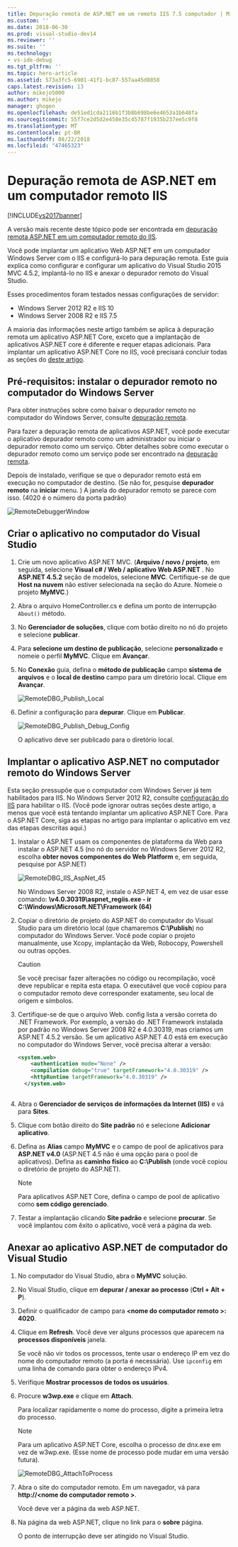 ```yaml
---
title: Depuração remota de ASP.NET em um remoto IIS 7.5 computador | Microsoft Docs
ms.custom: ''
ms.date: 2018-06-30
ms.prod: visual-studio-dev14
ms.reviewer: ''
ms.suite: ''
ms.technology:
- vs-ide-debug
ms.tgt_pltfrm: ''
ms.topic: hero-article
ms.assetid: 573a3fc5-6901-41f1-bc87-557aa45d8858
caps.latest.revision: 13
author: mikejo5000
ms.author: mikejo
manager: ghogen
ms.openlocfilehash: de51ed1cda2116b1f3b8b698be6e4653a1b648fa
ms.sourcegitcommit: 55f7ce2d5d2e458e35c45787f1935b237ee5c9f8
ms.translationtype: MT
ms.contentlocale: pt-BR
ms.lasthandoff: 08/22/2018
ms.locfileid: "47465323"
---
```

# <a name="remote-debugging-aspnet-on-a-remote-iis-computer"></a>Depuração remota de ASP.NET em um computador remoto IIS
[!INCLUDE[vs2017banner](../includes/vs2017banner.md)]

A versão mais recente deste tópico pode ser encontrada em [depuração remota ASP.NET em um computador remoto do IIS](https://docs.microsoft.com/visualstudio/debugger/remote-debugging-aspnet-on-a-remote-iis-7-5-computer).  
  
Você pode implantar um aplicativo Web ASP.NET em um computador Windows Server com o IIS e configurá-lo para depuração remota. Este guia explica como configurar e configurar um aplicativo do Visual Studio 2015 MVC 4.5.2, implantá-lo no IIS e anexar o depurador remoto do Visual Studio.

Esses procedimentos foram testados nessas configurações de servidor:
* Windows Server 2012 R2 e IIS 10
* Windows Server 2008 R2 e IIS 7.5

A maioria das informações neste artigo também se aplica à depuração remota um aplicativo ASP.NET Core, exceto que a implantação de aplicativos ASP.NET core é diferente e requer etapas adicionais. Para implantar um aplicativo ASP.NET Core no IIS, você precisará concluir todas as seções do [deste artigo](https://docs.asp.net/en/latest/publishing/iis.html).

## <a name="prerequisites-install-the-remote-debugger-on-the-windows-server-computer"></a>Pré-requisitos: instalar o depurador remoto no computador do Windows Server

Para obter instruções sobre como baixar o depurador remoto no computador do Windows Server, consulte [depuração remota](../debugger/remote-debugging.md).

Para fazer a depuração remota de aplicativos ASP.NET, você pode executar o aplicativo depurador remoto como um administrador ou iniciar o depurador remoto como um serviço. Obter detalhes sobre como executar o depurador remoto como um serviço pode ser encontrado na [depuração remota](../debugger/remote-debugging.md).

Depois de instalado, verifique se que o depurador remoto está em execução no computador de destino. (Se não for, pesquise **depurador remoto** na **iniciar** menu. ) A janela do depurador remoto se parece com isso. (4020 é o número da porta padrão)

![RemoteDebuggerWindow](../debugger/media/remotedebuggerwindow.png "RemoteDebuggerWindow")
  
## <a name="create-the-application-on-the-visual-studio-computer"></a>Criar o aplicativo no computador do Visual Studio  
  
1. Crie um novo aplicativo ASP.NET MVC. (**Arquivo / novo / projeto**, em seguida, selecione **Visual c# / Web / aplicativo Web ASP.NET** . No **ASP.NET 4.5.2** seção de modelos, selecione **MVC**. Certifique-se de que **Host na nuvem** não estiver selecionada na seção do Azure. Nomeie o projeto **MyMVC**.)
1. Abra o arquivo HomeController.cs e defina um ponto de interrupção `About()` método.
1. No **Gerenciador de soluções**, clique com botão direito no nó do projeto e selecione **publicar**.
1. Para **selecione um destino de publicação**, selecione **personalizado** e nomeie o perfil **MyMVC**. Clique em **Avançar**.
1. No **Conexão** guia, defina o **método de publicação** campo **sistema de arquivos** e o **local de destino** campo para um diretório local. Clique em **Avançar**.

    ![RemoteDBG_Publish_Local](../debugger/media/remotedbg-publish-local.png "RemoteDBG_Publish_Local")
1. Definir a configuração para **depurar**. Clique em **Publicar**.

    ![RemoteDBG_Publish_Debug_Config](../debugger/media/remotedbg-publish-debug-config.png "RemoteDBG_Publish_Debug_Config")
    
    O aplicativo deve ser publicado para o diretório local.

## <a name="BKMK_deploy_asp_net"></a> Implantar o aplicativo ASP.NET no computador remoto do Windows Server

 Esta seção pressupõe que o computador com Windows Server já tem habilitados para IIS. No Windows Server 2012 R2, consulte [configuração do IIS](https://docs.asp.net/en/latest/publishing/iis.html#iis-configuration) para habilitar o IIS. (Você pode ignorar outras seções deste artigo, a menos que você está tentando implantar um aplicativo ASP.NET Core. Para o ASP.NET Core, siga as etapas no artigo para implantar o aplicativo em vez das etapas descritas aqui.)
1. Instalar o ASP.NET usam os componentes de plataforma da Web para instalar o ASP.NET 4.5 (no nó do servidor no Windows Server 2012 R2, escolha **obter novos componentes do Web Platform** e, em seguida, pesquise por ASP.NET)

    ![RemoteDBG_IIS_AspNet_45](../debugger/media/remotedbg-iis-aspnet-45.png "RemoteDBG_IIS_AspNet_45")

    No Windows Server 2008 R2, instale o ASP.NET 4, em vez de usar esse comando: **\v4.0.30319\aspnet_regiis.exe - ir C:\Windows\Microsoft.NET\Framework (64)**
1. Copiar o diretório de projeto do ASP.NET do computador do Visual Studio para um diretório local (que chamaremos **C:\Publish**) no computador do Windows Server. Você pode copiar o projeto manualmente, use Xcopy, implantação da Web, Robocopy, Powershell ou outras opções.

    > [!CAUTION]
    >  Se você precisar fazer alterações no código ou recompilação, você deve republicar e repita esta etapa. O executável que você copiou para o computador remoto deve corresponder exatamente, seu local de origem e símbolos.
1. Certifique-se de que o arquivo Web. config lista a versão correta do .NET Framework.  Por exemplo, a versão do .NET Framework instalada por padrão no Windows Server 2008 R2 é 4.0.30319, mas criamos um ASP.NET 4.5.2 versão. Se um aplicativo ASP.NET 4.0 está em execução no computador do Windows Server, você precisa alterar a versão:
  
    ```xml
    <system.web>
        <authentication mode="None" />  
        <compilation debug="true" targetFramework="4.0.30319" />
        <httpRuntime targetFramework="4.0.30319" />
      </system.web>
  
    ```
1. Abra o **Gerenciador de serviços de informações da Internet (IIS)** e vá para **Sites**.
1. Clique com botão direito do **Site padrão** nó e selecione **Adicionar aplicativo**.
1. Defina as **Alias** campo **MyMVC** e o campo de pool de aplicativos para **ASP.NET v4.0** (ASP.NET 4.5 não é uma opção para o pool de aplicativos). Defina as **caminho físico** ao **C:\Publish** (onde você copiou o diretório de projeto do ASP.NET).

    >[!NOTE] 
    > Para aplicativos ASP.NET Core, defina o campo de pool de aplicativo como **sem código gerenciado**.
1. Testar a implantação clicando **Site padrão** e selecione **procurar**.
    Se você implantou com êxito o aplicativo, você verá a página da web.

## <a name="attach-to-the-aspnet-application-from-the-visual-studio-computer"></a>Anexar ao aplicativo ASP.NET de computador do Visual Studio

1. No computador do Visual Studio, abra o **MyMVC** solução.
1. No Visual Studio, clique em **depurar / anexar ao processo** (**Ctrl + Alt + P**).
1. Definir o qualificador de campo para  **\<nome do computador remoto >: 4020**.
1. Clique em **Refresh**.
    Você deve ver alguns processos que aparecem na **processos disponíveis** janela.

    Se você não vir todos os processos, tente usar o endereço IP em vez do nome do computador remoto (a porta é necessária). Use `ipconfig` em uma linha de comando para obter o endereço IPv4.
1. Verifique **Mostrar processos de todos os usuários**.
1. Procure **w3wp.exe** e clique em **Attach**.

     Para localizar rapidamente o nome do processo, digite a primeira letra do processo.
     
    >[!NOTE]
    > Para um aplicativo ASP.NET Core, escolha o processo de dnx.exe em vez de w3wp.exe. (Esse nome de processo pode mudar em uma versão futura).

    ![RemoteDBG_AttachToProcess](../debugger/media/remotedbg-attachtoprocess.png "RemoteDBG_AttachToProcess")

1. Abra o site do computador remoto. Em um navegador, vá para **http://\<nome do computador remoto >**.
    
    Você deve ver a página da web ASP.NET.
1. Na página da web ASP.NET, clique no link para o **sobre** página.

    O ponto de interrupção deve ser atingido no Visual Studio.



